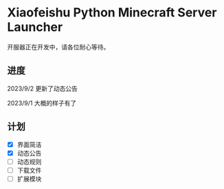 # Xiaofeishu Python Minecraft Server Launcher

开服器正在开发中，请各位耐心等待。

## 进度
2023/9/2 更新了动态公告

2023/9/1 大概的样子有了


## 计划
- [x] 界面简洁
- [x] 动态公告
- [ ] 动态规则
- [ ] 下载文件
- [ ] 扩展模块